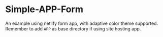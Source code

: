 # Simple-APP-Form
 An example using netlify form app, with adaptive color theme supported.
 Remember to add `APP` as base directory if using site hosting app.
